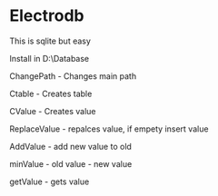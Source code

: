 # Electrodb
This is sqlite but easy

Install in D:\\Database

ChangePath - Changes main path

Ctable - Creates table

CValue - Creates value

ReplaceValue - repalces value, if empety insert value

AddValue - add new value to old

minValue - old value - new value

getValue - gets value
